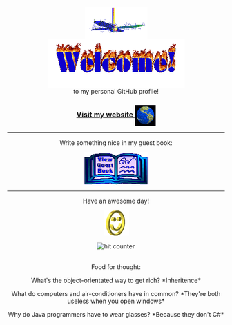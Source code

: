 <div align="center">
<img src="https://github.com/Anri-Lombard/Anri-Lombard/raw/main/img/fan-1.gif" alt="Fan" align="center">
</div>

<div align="center">
<img src="https://github.com/Anri-Lombard/Anri-Lombard/raw/main/img/welcome-fire.gif" alt="Welcome" align="center">
</div>

<div align="center">
to my personal GitHub profile!
</div>

<h3 align="center">
<a href="https://anrilombard.com">Visit my website
<img src="https://github.com/Anri-Lombard/Anri-Lombard/raw/main/img/website.gif" alt="Visit homepage" align="center">
</a>
</h3>

<hr>

<div align="center">
<p>Write something nice in my guest book:</p>
<a href="https://github.com/Anri-Lombard/Anri-Lombard/issues"><img src="https://github.com/Anri-Lombard/Anri-Lombard/raw/main/img/guestbook.gif" alt="Guest book" align="center"></a>
</div>

<hr>

<div align="center">
<p>Have an awesome day!</p>
<div>
<img src="https://github.com/Anri-Lombard/Anri-Lombard/raw/main/img/smile.gif" alt="Smiley" align="center">
</div>
</div>

<div align="center">
<p></p>
<img src="https://profile-counter.glitch.me/main/count.svg" alt="hit counter" align="center">
</div>
<br />
<div align="center">
<p>Food for thought:</p>
<p>What's the object-orientated way to get rich? *Inheritence*</p>
<p>What do computers and air-conditioners have in common? *They're both useless when you open windows*</p>
<p>Why do Java programmers have to wear glasses? *Because they don't C#*</p>
</div>
